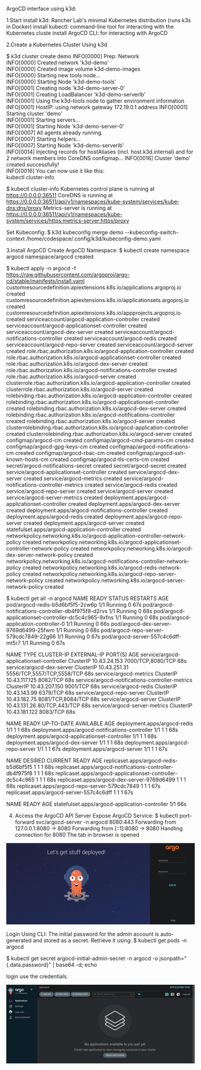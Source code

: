 ArgoCD interface using k3d:

1.Start
install k3d: Rancher Lab's minimal Kubernetes distribution (runs k3s in Docker)
install kubectl: command-line tool for interacting with the Kubernetes cluste
install ArgoCD CLI: for interacting with ArgoCD

2.Create a Kubernetes Cluster Using k3d

$ k3d cluster create demo
INFO[0000] Prep: Network                                
INFO[0000] Created network 'k3d-demo'                   
INFO[0000] Created image volume k3d-demo-images         
INFO[0000] Starting new tools node...                   
INFO[0000] Starting Node 'k3d-demo-tools'               
INFO[0001] Creating node 'k3d-demo-server-0'            
INFO[0001] Creating LoadBalancer 'k3d-demo-serverlb'    
INFO[0001] Using the k3d-tools node to gather environment information 
INFO[0001] HostIP: using network gateway 172.19.0.1 address 
INFO[0001] Starting cluster 'demo'                      
INFO[0001] Starting servers...                          
INFO[0001] Starting Node 'k3d-demo-server-0'            
INFO[0007] All agents already running.                  
INFO[0007] Starting helpers...                          
INFO[0007] Starting Node 'k3d-demo-serverlb'            
INFO[0014] Injecting records for hostAliases (incl. host.k3d.internal) and for 2 network members into CoreDNS configmap... 
INFO[0016] Cluster 'demo' created successfully!         
INFO[0016] You can now use it like this:                
kubectl cluster-info

$ kubectl cluster-info 
Kubernetes control plane is running at https://0.0.0.0:36511
CoreDNS is running at https://0.0.0.0:36511/api/v1/namespaces/kube-system/services/kube-dns:dns/proxy
Metrics-server is running at https://0.0.0.0:36511/api/v1/namespaces/kube-system/services/https:metrics-server:https/proxy

Set Kubeconfig:
$ k3d kubeconfig merge demo --kubeconfig-switch-context
/home/codespace/.config/k3d/kubeconfig-demo.yaml

3.Install ArgoCD
Create ArgoCD Namespace:
$ kubectl create namespace argocd
namespace/argocd created

$ kubectl apply -n argocd -f https://raw.githubusercontent.com/argoproj/argo-cd/stable/manifests/install.yaml
customresourcedefinition.apiextensions.k8s.io/applications.argoproj.io created
customresourcedefinition.apiextensions.k8s.io/applicationsets.argoproj.io created
customresourcedefinition.apiextensions.k8s.io/appprojects.argoproj.io created
serviceaccount/argocd-application-controller created
serviceaccount/argocd-applicationset-controller created
serviceaccount/argocd-dex-server created
serviceaccount/argocd-notifications-controller created
serviceaccount/argocd-redis created
serviceaccount/argocd-repo-server created
serviceaccount/argocd-server created
role.rbac.authorization.k8s.io/argocd-application-controller created
role.rbac.authorization.k8s.io/argocd-applicationset-controller created
role.rbac.authorization.k8s.io/argocd-dex-server created
role.rbac.authorization.k8s.io/argocd-notifications-controller created
role.rbac.authorization.k8s.io/argocd-server created
clusterrole.rbac.authorization.k8s.io/argocd-application-controller created
clusterrole.rbac.authorization.k8s.io/argocd-server created
rolebinding.rbac.authorization.k8s.io/argocd-application-controller created
rolebinding.rbac.authorization.k8s.io/argocd-applicationset-controller created
rolebinding.rbac.authorization.k8s.io/argocd-dex-server created
rolebinding.rbac.authorization.k8s.io/argocd-notifications-controller created
rolebinding.rbac.authorization.k8s.io/argocd-server created
clusterrolebinding.rbac.authorization.k8s.io/argocd-application-controller created
clusterrolebinding.rbac.authorization.k8s.io/argocd-server created
configmap/argocd-cm created
configmap/argocd-cmd-params-cm created
configmap/argocd-gpg-keys-cm created
configmap/argocd-notifications-cm created
configmap/argocd-rbac-cm created
configmap/argocd-ssh-known-hosts-cm created
configmap/argocd-tls-certs-cm created
secret/argocd-notifications-secret created
secret/argocd-secret created
service/argocd-applicationset-controller created
service/argocd-dex-server created
service/argocd-metrics created
service/argocd-notifications-controller-metrics created
service/argocd-redis created
service/argocd-repo-server created
service/argocd-server created
service/argocd-server-metrics created
deployment.apps/argocd-applicationset-controller created
deployment.apps/argocd-dex-server created
deployment.apps/argocd-notifications-controller created
deployment.apps/argocd-redis created
deployment.apps/argocd-repo-server created
deployment.apps/argocd-server created
statefulset.apps/argocd-application-controller created
networkpolicy.networking.k8s.io/argocd-application-controller-network-policy created
networkpolicy.networking.k8s.io/argocd-applicationset-controller-network-policy created
networkpolicy.networking.k8s.io/argocd-dex-server-network-policy created
networkpolicy.networking.k8s.io/argocd-notifications-controller-network-policy created
networkpolicy.networking.k8s.io/argocd-redis-network-policy created
networkpolicy.networking.k8s.io/argocd-repo-server-network-policy created
networkpolicy.networking.k8s.io/argocd-server-network-policy created

$ kubectl get all -n argocd
NAME                                                   READY   STATUS    RESTARTS   AGE
pod/argocd-redis-b5d6bf5f5-2cw6p                       1/1     Running   0          67s
pod/argocd-notifications-controller-db4f975f8-d2rvs    1/1     Running   0          68s
pod/argocd-applicationset-controller-dc5c4c965-9xfns   1/1     Running   0          68s
pod/argocd-application-controller-0                    1/1     Running   0          66s
pod/argocd-dex-server-9769d6499-25fwm                  1/1     Running   0          68s
pod/argocd-repo-server-579cdc7849-22g66                1/1     Running   0          67s
pod/argocd-server-557c4c6dff-mt5r7                     1/1     Running   0          67s

NAME                                              TYPE        CLUSTER-IP      EXTERNAL-IP   PORT(S)                      AGE
service/argocd-applicationset-controller          ClusterIP   10.43.24.153    <none>        7000/TCP,8080/TCP            68s
service/argocd-dex-server                         ClusterIP   10.43.251.31    <none>        5556/TCP,5557/TCP,5558/TCP   68s
service/argocd-metrics                            ClusterIP   10.43.117.125   <none>        8082/TCP                     68s
service/argocd-notifications-controller-metrics   ClusterIP   10.43.207.150   <none>        9001/TCP                     68s
service/argocd-redis                              ClusterIP   10.43.143.99    <none>        6379/TCP                     68s
service/argocd-repo-server                        ClusterIP   10.43.182.75    <none>        8081/TCP,8084/TCP            68s
service/argocd-server                             ClusterIP   10.43.131.26    <none>        80/TCP,443/TCP               68s
service/argocd-server-metrics                     ClusterIP   10.43.181.122   <none>        8083/TCP                     68s

NAME                                               READY   UP-TO-DATE   AVAILABLE   AGE
deployment.apps/argocd-redis                       1/1     1            1           68s
deployment.apps/argocd-notifications-controller    1/1     1            1           68s
deployment.apps/argocd-applicationset-controller   1/1     1            1           68s
deployment.apps/argocd-dex-server                  1/1     1            1           68s
deployment.apps/argocd-repo-server                 1/1     1            1           67s
deployment.apps/argocd-server                      1/1     1            1           67s

NAME                                                         DESIRED   CURRENT   READY   AGE
replicaset.apps/argocd-redis-b5d6bf5f5                       1         1         1       68s
replicaset.apps/argocd-notifications-controller-db4f975f8    1         1         1       68s
replicaset.apps/argocd-applicationset-controller-dc5c4c965   1         1         1       68s
replicaset.apps/argocd-dex-server-9769d6499                  1         1         1       68s
replicaset.apps/argocd-repo-server-579cdc7849                1         1         1       67s
replicaset.apps/argocd-server-557c4c6dff                     1         1         1       67s

NAME                                             READY   AGE
statefulset.apps/argocd-application-controller   1/1     66s

4. Access the ArgoCD API Server
Expose ArgoCD Service:
$ kubectl port-forward svc/argocd-server -n argocd 8080:443
Forwarding from 127.0.0.1:8080 -> 8080
Forwarding from [::1]:8080 -> 8080
Handling connection for 8080
The tab in browser is opened

![argo](./doc/argo.jpg)

Login Using CLI:
The initial password for the admin account is auto-generated and stored as a secret. Retrieve it using:
$ kubectl get pods -n argocd
 
$ kubectl get secret argocd-initial-admin-secret -n argocd -o jsonpath="{.data.password}" | base64 -d; echo

login use the credentials.


![argo_login](./doc/login_argo.jpg)


